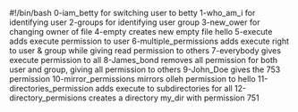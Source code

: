#!/bin/bash
0-iam_betty for switching user to betty
1-who_am_i for identifying user
2-groups for identifying user group
3-new_ower for changing owner of file
4-empty creates new empty file hello
5-execute adds execute permission to user
6-multiple_permissions adds execute right to user & group while giving read permission to others
7-everybody gives execute permission to all
8-James_bond removes all permission for both user and group, giving all permission to others
9-John_Doe gives the 753 permission
10-mirror_permissions mirrors olleh permission to hello
11-directories_permission adds execute to subdirectories for all
12-directory_permisions creates a directory my_dir with permission 751

